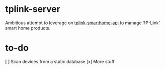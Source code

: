 # tplink-server
Ambitious attempt to leverage on [tplink-smarthome-api](https://github.com/plasticrake/tplink-smarthome-api) to manage TP-Link' smart home products.

# to-do
 [ ] Scan devices from a static database
 [x] More stuff
